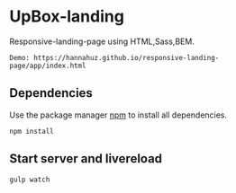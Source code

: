 # UpBox-landing
Responsive-landing-page using HTML,Sass,BEM.
```
Demo: https://hannahuz.github.io/responsive-landing-page/app/index.html
```
## Dependencies
Use the package manager [npm](https://www.npmjs.com/) to install all dependencies.
```
npm install
```
## Start server and livereload
```
gulp watch
```
